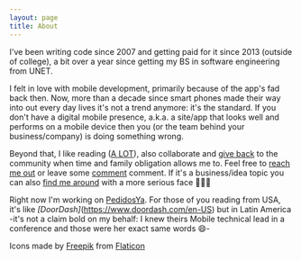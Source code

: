 ```yaml
---
layout: page
title: About
---
```


I've been writing code since 2007 and getting paid for it since 2013 (outside of college), 
a bit over a year since getting my BS in software engineering from UNET.

I felt in love with mobile development, primarily because of the app's fad back then. Now, 
more than a decade since smart phones made their way into out every day lives it's not a trend
anymore: it's the standard. If you don't have a digital mobile presence, a.k.a. a site/app that looks
well and performs on a mobile device then you (or the team behind your business/company) is doing
something wrong.

Beyond that, I like reading ([A LOT](https://www.goodreads.com/user/show/95758480-mauricio-chirino)), 
also collaborate and [give back](https://stackoverflow.com/users/2376336/mauricio-chirino) 
to the community when time and family obligation allows me to. Feel free to 
[reach me out](https://github.com/mchirino89) or leave some [comment](https://twitter.com/Chirino89M)
comment. If it's a business/idea topic you can also [find me around](https://www.linkedin.com/in/mauriciochirino/)
with a more serious face 👨🏽‍💻

Right now I'm working on [PedidosYa](https://www.pedidosya.com/). For those of you reading from USA,
it's like _[DoorDash]_(https://www.doordash.com/en-US) but in Latin America -it's not a claim bold 
on my behalf: I knew theirs Mobile technical lead in a conference and those were her exact 
same words 😄-

Icons made by [Freepik](https://www.flaticon.com/authors/freepik) from [Flaticon](https://www.flaticon.com/)